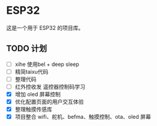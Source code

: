 # ESP32

这是一个用于 ESP32 的项目库。

## TODO 计划


- [ ] xihe 使用bel + deep sleep
- [ ] 精简taixu代码
- [ ] 整理代码
- [ ] 红外控收发 遥控器控制码学习
- [x] 增加 oled 屏幕控制
- [x] 优化配置页面的用户交互体验
- [x] 整理触摸传感库
- [x] 项目整合 wifi、舵机、befma、触摸控制、ota、oled 屏幕
